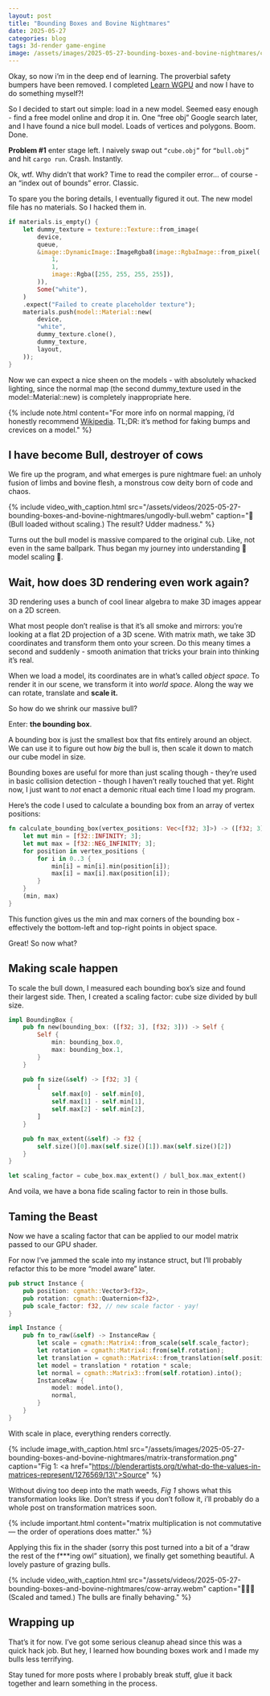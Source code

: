 ```yaml
---
layout: post
title: "Bounding Boxes and Bovine Nightmares"
date: 2025-05-27
categories: blog
tags: 3d-render game-engine
image: /assets/images/2025-05-27-bounding-boxes-and-bovine-nightmares/cover-photo.png
---
```


Okay, so now i’m in the deep end of learning. The proverbial safety bumpers have
been removed. I completed [Learn WGPU][learn-wgpu] and now I have to do
something myself?!

So I decided to start out simple: load in a new model. Seemed easy enough - find
a free model online and drop it in. One “free obj” Google search later, and I
have found a nice bull model. Loads of vertices and polygons. Boom. Done.

**Problem #1** enter stage left. I naively swap out `“cube.obj”` for
`“bull.obj”` and hit `cargo run`. Crash. Instantly.

Ok, wtf. Why didn’t that work? Time to read the compiler error… of course - an
“index out of bounds” error. Classic.

To spare you the boring details, I eventually figured it out. The new model file
has no materials. So I hacked them in.

```rust
if materials.is_empty() {
    let dummy_texture = texture::Texture::from_image(
        device,
        queue,
        &image::DynamicImage::ImageRgba8(image::RgbaImage::from_pixel(
            1,
            1,
            image::Rgba([255, 255, 255, 255]),
        )),
        Some("white"),
    )
    .expect("Failed to create placeholder texture");
    materials.push(model::Material::new(
        device,
        "white",
        dummy_texture.clone(),
        dummy_texture,
        layout,
    ));
}
```

Now we can expect a nice sheen on the models - with absolutely whacked lighting,
since the normal map (the second dummy_texture used in the model::Material::new)
is completely inappropriate here.

{% include note.html content="For more info on normal mapping, i’d honestly
recommend [Wikipedia][wikipedia-normal-map]. TL;DR: it’s method for faking bumps and crevices on a
model." %}

[learn-wgpu]: https://sotrh.github.io/learn-wgpu/
[wikipedia-normal-map]: https://en.wikipedia.org/wiki/Normal_mapping

## I have become Bull, destroyer of cows

We fire up the program, and what emerges is pure nightmare fuel: an unholy
fusion of limbs and bovine flesh, a monstrous cow deity born of code and chaos.

{% include video_with_caption.html src="/assets/videos/2025-05-27-bounding-boxes-and-bovine-nightmares/ungodly-bull.webm" caption="🐂 (Bull loaded without scaling.) The result? Udder madness." %}

Turns out the bull model is massive compared to the original cub. Like, not even
in the same ballpark. Thus began my journey into understanding 🌈 model scaling
🌈.

## Wait, how does 3D rendering even work again?

3D rendering uses a bunch of cool linear algebra to make 3D images appear on a
2D screen.

What most people don’t realise is that it’s all smoke and mirrors: you’re
looking at a flat 2D projection of a 3D scene. With matrix math, we take 3D
coordinates and transform them onto your screen. Do this meany times a second
and suddenly - smooth animation that tricks your brain into thinking it’s real.

When we load a model, its coordinates are in what’s called _object space_. To
render it in our scene, we transform it into _world space_. Along the way we can
rotate, translate and **scale it.**

So how do we shrink our massive bull?

Enter: **the bounding box**.

A bounding box is just the smallest box that fits entirely around an object. We
can use it to figure out how _big_ the bull is, then scale it down to match our
cube model in size.

Bounding boxes are useful for more than just scaling though - they’re used in
basic collision detection - though I haven’t really touched that yet. Right now,
I just want to _not_ enact a demonic ritual each time I load my program.

Here’s the code I used to calculate a bounding box from an array of vertex
positions:

```rust
fn calculate_bounding_box(vertex_positions: Vec<[f32; 3]>) -> ([f32; 3], [f32; 3]) {
    let mut min = [f32::INFINITY; 3];
    let mut max = [f32::NEG_INFINITY; 3];
    for position in vertex_positions {
        for i in 0..3 {
            min[i] = min[i].min(position[i]);
            max[i] = max[i].max(position[i]);
        }
    }
    (min, max)
}
```

This function gives us the min and max corners of the bounding box - effectively
the bottom-left and top-right points in object space.

Great! So now what?

## Making scale happen

To scale the bull down, I measured each bounding box’s size and found their
largest side. Then, I created a scaling factor: cube size divided by bull size.

```rust
impl BoundingBox {
    pub fn new(bounding_box: ([f32; 3], [f32; 3])) -> Self {
        Self {
            min: bounding_box.0,
            max: bounding_box.1,
        }
    }

    pub fn size(&self) -> [f32; 3] {
        [
            self.max[0] - self.min[0],
            self.max[1] - self.min[1],
            self.max[2] - self.min[2],
        ]
    }

    pub fn max_extent(&self) -> f32 {
        self.size()[0].max(self.size()[1]).max(self.size()[2])
    }
}

let scaling_factor = cube_box.max_extent() / bull_box.max_extent()
```

And voila, we have a bona fide scaling factor to rein in those bulls.

## Taming the Beast

Now we have a scaling factor that can be applied to our model matrix passed to
our GPU shader.

For now I’ve jammed the scale into my instance struct, but I’ll probably
refactor this to be more “model aware” later.

```rust
pub struct Instance {
    pub position: cgmath::Vector3<f32>,
    pub rotation: cgmath::Quaternion<f32>,
    pub scale_factor: f32, // new scale factor - yay!
}

impl Instance {
    pub fn to_raw(&self) -> InstanceRaw {
        let scale = cgmath::Matrix4::from_scale(self.scale_factor);
        let rotation = cgmath::Matrix4::from(self.rotation);
        let translation = cgmath::Matrix4::from_translation(self.position);
        let model = translation * rotation * scale;
        let normal = cgmath::Matrix3::from(self.rotation).into();
        InstanceRaw {
            model: model.into(),
            normal,
        }
    }
}
```

With scale in place, everything renders correctly.

{% include image_with_caption.html src="/assets/images/2025-05-27-bounding-boxes-and-bovine-nightmares/matrix-transformation.png" caption="Fig 1: <a href=\"https://blenderartists.org/t/what-do-the-values-in-matrices-represent/1276569/13\">Source</a>" %}

Without diving too deep into the math weeds, _Fig 1_ shows what this
transformation looks like. Don’t stress if you don’t follow it, i’ll probably do
a whole post on transformation matrices soon.

{% include important.html content="matrix multiplication is not commutative — the order of operations does matter." %}

Applying this fix in the shader (sorry this post turned into a bit of a “draw
the rest of the f\*\*\*ing owl” situation), we finally get something beautiful.
A lovely pasture of grazing bulls.

{% include video_with_caption.html src="/assets/videos/2025-05-27-bounding-boxes-and-bovine-nightmares/cow-array.webm" caption="🐂🐂🐂 (Scaled and tamed.) The bulls are finally behaving." %}

## Wrapping up

That’s it for now. I’ve got some serious cleanup ahead since this was a quick
hack job. But hey, I learned how bounding boxes work and I made my bulls less
terrifying.

Stay tuned for more posts where I probably break stuff, glue it back together
and learn something in the process.
